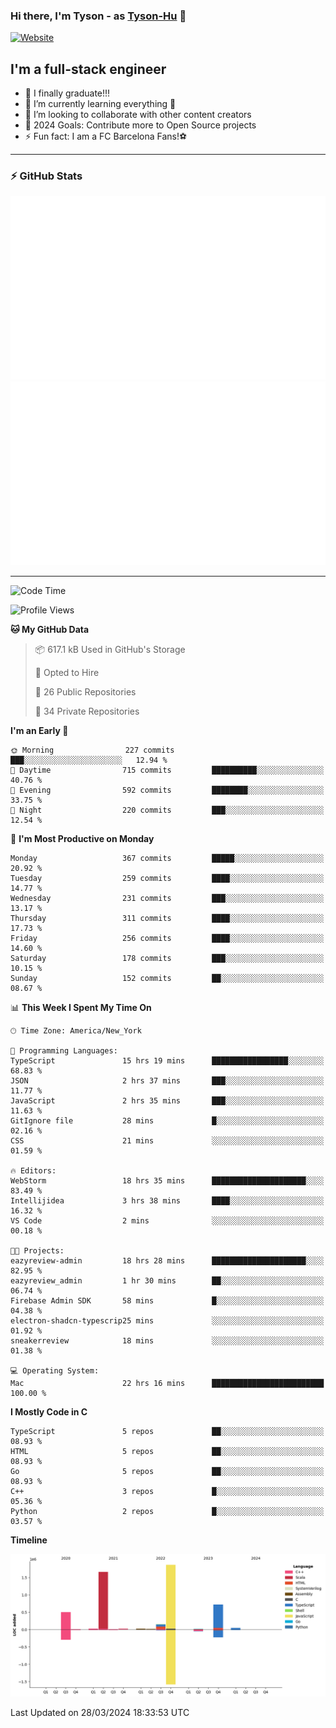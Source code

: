 ### Hi there, I'm Tyson - as [Tyson-Hu][website] 👋

[![Website](https://img.shields.io/website?label=Tianzhe.me&style=for-the-badge&url=https%3A%2F%2Ftianzhe.me)](https://tianzhe.me)


## I'm a full-stack engineer

- 🔭 I finally graduate!!!
- 🌱 I’m currently learning everything 🤣
- 👯 I’m looking to collaborate with other content creators
- 🥅 2024 Goals: Contribute more to Open Source projects
- ⚡ Fun fact: I am a FC Barcelona Fans!⚽️

---

### ⚡️ GitHub Stats
![](https://raw.githubusercontent.com/Tyson-Hu/github-stats-card/master/generated/overview.svg)
![](https://raw.githubusercontent.com/Tyson-Hu/github-stats-card/master/generated/languages.svg)

---

<!--START_SECTION:waka-->
![Code Time](http://img.shields.io/badge/Code%20Time-84%20hrs%2035%20mins-blue)

![Profile Views](http://img.shields.io/badge/Profile%20Views-0-blue)

**🐱 My GitHub Data** 

> 📦 617.1 kB Used in GitHub's Storage 
 > 
> 💼 Opted to Hire
 > 
> 📜 26 Public Repositories 
 > 
> 🔑 34 Private Repositories 
 > 
**I'm an Early 🐤** 

```text
🌞 Morning                227 commits         ███░░░░░░░░░░░░░░░░░░░░░░   12.94 % 
🌆 Daytime                715 commits         ██████████░░░░░░░░░░░░░░░   40.76 % 
🌃 Evening                592 commits         ████████░░░░░░░░░░░░░░░░░   33.75 % 
🌙 Night                  220 commits         ███░░░░░░░░░░░░░░░░░░░░░░   12.54 % 
```
📅 **I'm Most Productive on Monday** 

```text
Monday                   367 commits         █████░░░░░░░░░░░░░░░░░░░░   20.92 % 
Tuesday                  259 commits         ████░░░░░░░░░░░░░░░░░░░░░   14.77 % 
Wednesday                231 commits         ███░░░░░░░░░░░░░░░░░░░░░░   13.17 % 
Thursday                 311 commits         ████░░░░░░░░░░░░░░░░░░░░░   17.73 % 
Friday                   256 commits         ████░░░░░░░░░░░░░░░░░░░░░   14.60 % 
Saturday                 178 commits         ███░░░░░░░░░░░░░░░░░░░░░░   10.15 % 
Sunday                   152 commits         ██░░░░░░░░░░░░░░░░░░░░░░░   08.67 % 
```


📊 **This Week I Spent My Time On** 

```text
🕑︎ Time Zone: America/New_York

💬 Programming Languages: 
TypeScript               15 hrs 19 mins      █████████████████░░░░░░░░   68.83 % 
JSON                     2 hrs 37 mins       ███░░░░░░░░░░░░░░░░░░░░░░   11.77 % 
JavaScript               2 hrs 35 mins       ███░░░░░░░░░░░░░░░░░░░░░░   11.63 % 
GitIgnore file           28 mins             █░░░░░░░░░░░░░░░░░░░░░░░░   02.16 % 
CSS                      21 mins             ░░░░░░░░░░░░░░░░░░░░░░░░░   01.59 % 

🔥 Editors: 
WebStorm                 18 hrs 35 mins      █████████████████████░░░░   83.49 % 
Intellijidea             3 hrs 38 mins       ████░░░░░░░░░░░░░░░░░░░░░   16.32 % 
VS Code                  2 mins              ░░░░░░░░░░░░░░░░░░░░░░░░░   00.18 % 

🐱‍💻 Projects: 
eazyreview-admin         18 hrs 28 mins      █████████████████████░░░░   82.95 % 
eazyreview_admin         1 hr 30 mins        ██░░░░░░░░░░░░░░░░░░░░░░░   06.74 % 
Firebase Admin SDK       58 mins             █░░░░░░░░░░░░░░░░░░░░░░░░   04.38 % 
electron-shadcn-typescrip25 mins             ░░░░░░░░░░░░░░░░░░░░░░░░░   01.92 % 
sneakerreview            18 mins             ░░░░░░░░░░░░░░░░░░░░░░░░░   01.38 % 

💻 Operating System: 
Mac                      22 hrs 16 mins      █████████████████████████   100.00 % 
```

**I Mostly Code in C** 

```text
TypeScript               5 repos             ██░░░░░░░░░░░░░░░░░░░░░░░   08.93 % 
HTML                     5 repos             ██░░░░░░░░░░░░░░░░░░░░░░░   08.93 % 
Go                       5 repos             ██░░░░░░░░░░░░░░░░░░░░░░░   08.93 % 
C++                      3 repos             █░░░░░░░░░░░░░░░░░░░░░░░░   05.36 % 
Python                   2 repos             █░░░░░░░░░░░░░░░░░░░░░░░░   03.57 % 
```



**Timeline**

![Lines of Code chart](https://raw.githubusercontent.com/Tyson-Hu/Tyson-Hu/main/assets/bar_graph.png)


 Last Updated on 28/03/2024 18:33:53 UTC
<!--END_SECTION:waka-->


[website]: https://github.com/Tyson-Hu
